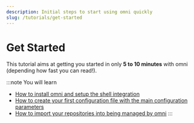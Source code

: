 ```yaml
---
description: Initial steps to start using omni quickly
slug: /tutorials/get-started
---
```


# Get Started

This tutorial aims at getting you started in only **5 to 10 minutes** with omni (depending how fast you can read!).

:::note You will learn
- [How to install omni and setup the shell integration](get-started/install)
- [How to create your first configuration file with the main configuration parameters](get-started/initial-configuration)
- [How to import your repositories into being managed by omni](get-started/import-repositories)
:::
